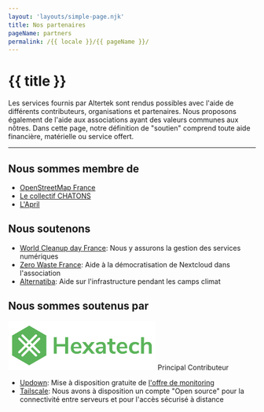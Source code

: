 ```yaml
---
layout: 'layouts/simple-page.njk'
title: Nos partenaires
pageName: partners
permalink: /{{ locale }}/{{ pageName }}/
---
```


<h1 class="section-title"> {{ title }}</h1>

<p class="lead-text">Les services fournis par Altertek sont rendus possibles avec l'aide de différents contributeurs, organisations et partenaires.
Nous proposons également de l'aide aux associations ayant des valeurs communes aux nôtres.
Dans cette page, notre définition de "soutien" comprend toute aide financière, matérielle ou service offert.</p>

<hr/>

## Nous sommes membre de
- [OpenStreetMap France](https://www.openstreetmap.fr)
- [Le collectif CHATONS](https://www.chatons.org/)
- [L'April](https://www.april.org/)

## Nous soutenons
- [World Cleanup day France](https://www.worldcleanupday.fr): Nous y assurons la gestion des services numériques
- [Zero Waste France](https://www.zerowastefrance.org): Aide à la démocratisation de Nextcloud dans l'association
- [Alternatiba](https://alternatiba.eu): Aide sur l'infrastructure pendant les camps climat

## Nous sommes soutenus par
[<img src="../../assets/images/references/hexatech.svg" height="100">](https://hexatech.eu)
Principal Contributeur  
  
- [Updown](https://updown.io): Mise à disposition gratuite de [l'offre de monitoring](https://updown.io/#pricing)
- [Tailscale](https://tailscale.com): Nous avons à disposition un compte "Open source" pour la connectivité entre serveurs et pour l'accès sécurisé à distance
